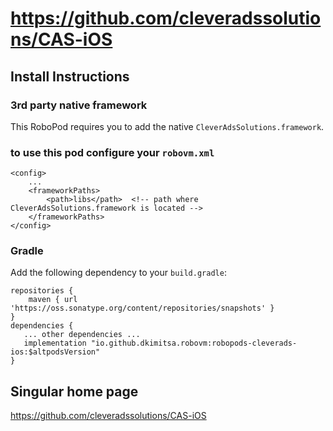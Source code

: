 # https://github.com/cleveradssolutions/CAS-iOS

## Install Instructions

### 3rd party native framework
This RoboPod requires you to add the native `CleverAdsSolutions.framework`.

### to use this pod configure your `robovm.xml`

```
<config>
    ...
    <frameworkPaths>
        <path>libs</path>  <!-- path where CleverAdsSolutions.framework is located -->
    </frameworkPaths>
</config>
```

### Gradle

Add the following dependency to your `build.gradle`:

```
repositories {
    maven { url 'https://oss.sonatype.org/content/repositories/snapshots' }
}
dependencies {
   ... other dependencies ...
   implementation "io.github.dkimitsa.robovm:robopods-cleverads-ios:$altpodsVersion"
}
```

## Singular home page

https://github.com/cleveradssolutions/CAS-iOS
